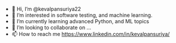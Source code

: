 - 👋 Hi, I’m @kevalpansuriya22
- 👀 I’m interested in software testing, and machine learning.
- 🌱 I’m currently learning advanced Python, and ML topics
- 💞️ I’m looking to collaborate on ...
- 📫 How to reach me https://www.linkedin.com/in/kevalpansuriya/

<!---
kevalpansuriya22/kevalpansuriya22 is a ✨ special ✨ repository because its `README.md` (this file) appears on your GitHub profile.
You can click the Preview link to take a look at your changes.
--->
